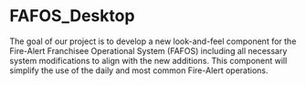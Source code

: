 FAFOS_Desktop
=============

The goal of our project is to develop a new look-and-feel component for the Fire-Alert 
Franchisee Operational System (FAFOS) including all necessary system modifications to align with the 
new additions. This component will simplify the use of the daily and most common Fire-Alert operations. 
